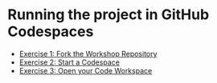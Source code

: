# Running the project in GitHub Codespaces

- [Exercise 1: Fork the Workshop Repository](./exercises/exercise1.md)
- [Exercise 2: Start a Codespace](./exercises/exercise2.md)
- [Exercise 3: Open your Code Workspace](./exercises/exercise3.md)
